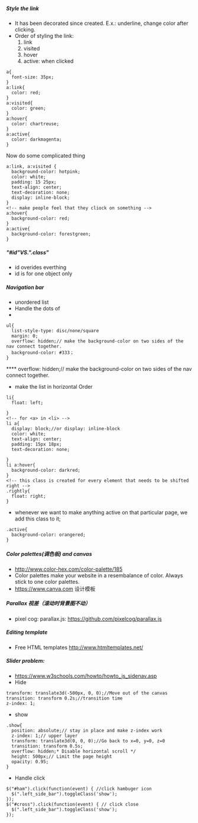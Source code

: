 ##### Style the link
- It has been decorated since created. E.x.: underline, change color after clicking.
- Order of styling the link:
  1. link
  2. visited
  3. hover
  4. active: when clicked
```
a{
  font-size: 35px;
}
a:link{
  color: red;
}
a:visited{
  color: green;
}
a:hover{
  color: chartreuse;
}
a:active{
  color: darkmagenta;
}
```
Now do some complicated thing
```
a:link, a:visited {
  background-color: hotpink;
  color: white;
  padding: 15 25px;
  text-align: center;
  text-decoration: none;
  display: inline-block;
}
<!-- make people feel that they cliock on something -->
a:hover{
  background-color: red;
}
a:active{
  background-color: forestgreen;
}

```
##### "#id"VS.".class"
- id overides everthing
- id is for one object only
##### Navigation bar
- unordered list
- Handle the dots of <li>
```
ul{
  list-style-type: disc/none/square
  margin: 0;
  overflow: hidden;// make the background-color on two sides of the nav connect together.
  background-color: #333；
}
```
****   overflow: hidden;// make the background-color on two sides of the nav connect together.

- make the list in horizontal Order
```
li{
  float: left;

}
<!-- for <a> in <li> -->
li a{
  display: block;//or display: inline-block
  color: white;
  text-align: center;
  padding: 15px 18px;
  text-decoration: none;

}
li a:hover{
  background-color: darkred;
}
<!-- this class is created for every element that needs to be shifted right -->
.rightly{
  float: right;
}
```
- whenever we want to make anything active on that particular page, we add this class to it;
```
.active{
  background-color: orangered;
}
```
##### Color palettes(调色板) and canvas
- http://www.color-hex.com/color-palette/185
- Color palettes make your website in a resembalance of color. Always stick to one color palettes.
- https://www.canva.com 设计模板
##### Parallax 视差（滚动时背景图不动）
- pixel cog: parallax.js: https://github.com/pixelcog/parallax.js
##### Editing template
- Free HTML templates http://www.htmltemplates.net/
##### Slider problem:
- https://www.w3schools.com/howto/howto_js_sidenav.asp
- Hide
```
transform: translate3d(-500px, 0, 0);//Move out of the canvas
transition: transform 0.2s;//transition time
z-index: 1;
```
- show
```
.show{
  position: absolute;// stay in place and make z-index work
  z-index: 1;// upper layer
  transform: translate3d(0, 0, 0);//Go back to x=0, y=0, z=0
  transition: transform 0.5s;
  overflow: hidden;* Disable horizontal scroll */
  height: 500px;// Limit the page height
  opacity: 0.95;
}

```
- Handle click
```
$("#ham").click(function(event) { //click hambuger icon
  $(".left_side_bar").toggleClass('show');
});
$("#cross").click(function(event) { // click close
  $(".left_side_bar").toggleClass('show');
});

```
